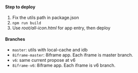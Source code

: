 #### Step to deploy
1. Fix the utils path in package.json
2. `npm run build`
3. Use *root/all-icon.html* for app entry, then deploy

#### Branches
- `master`: utils with local-cache and idb
- `8iframe-master`: 8iframe app. Each iframe is master branch.
- `v6`: same current propose at v6
- `8iframe-v6`: 8iframe app. Each iframe is v6 branch.